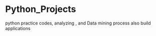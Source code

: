 # Python_Projects
 python practice codes, analyzing , and Data mining process also build applications
